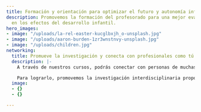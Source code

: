 ```yaml
---
title: Formación y orientación para optimizar el futuro y autonomía infantil
description: Promovemos la formación del profesorado para una mejor evaluación e intervención
  en los efectos del desarrollo infantil.
hero_images:
- image: "/uploads/la-rel-easter-kucglbxjh_o-unsplash.jpg"
- image: "/uploads/aaron-burden-1zr3wnstnvy-unsplash.jpg"
- image: "/uploads/children.jpg"
networking:
  title: Promueve la investigación y conecta con profesionales como tú
  description: |-
    A través de nuestros cursos, podrás conectar con personas de muchas partes del mundo que comparten la misma pasión que tú por investigar, aprender y compartir conocimiento.

    Para lograrlo, promovemos la investigación interdisciplinaria proponiendo e innovando metodologías para posibilitar el óptimo desarrollo infantil.
  image:
  - {}
  - {}

---
```

